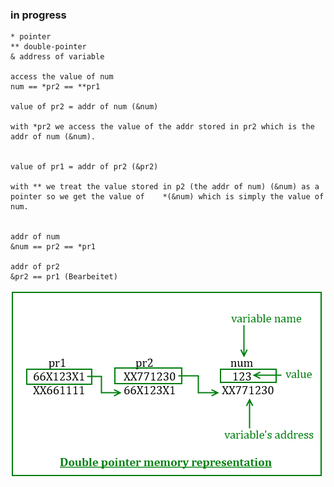 ### in progress

```
* pointer 
** double-pointer 
& address of variable

access the value of num
num == *pr2 == **pr1 

value of pr2 = addr of num (&num) 

with *pr2 we access the value of the addr stored in pr2 which is the addr of num (&num).


value of pr1 = addr of pr2 (&pr2)

with ** we treat the value stored in p2 (the addr of num) (&num) as a pointer so we get the value of    *(&num) which is simply the value of num.


addr of num
&num == pr2 == *pr1 

addr of pr2
&pr2 == pr1 (Bearbeitet)

```
<img src="https://github.com/Bex32/Pwn-Notes/blob/main/src/pointer-to-pointer.png">

